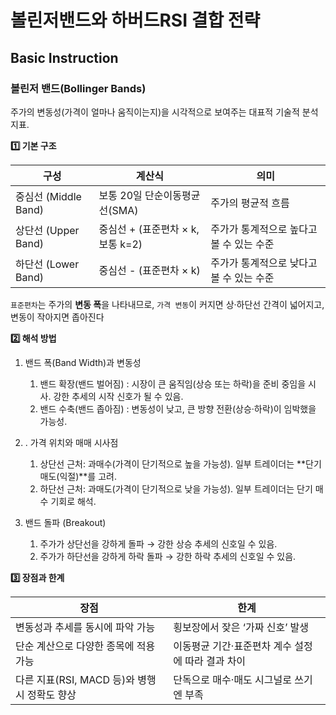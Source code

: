 # 볼린저밴드와 하버드RSI 결합 전략

## Basic Instruction

### 볼린저 밴드(Bollinger Bands)

주가의 변동성(가격이 얼마나 움직이는지)을 시각적으로 보여주는 대표적 기술적 분석
지표.

**1️⃣ 기본 구조**

| 구성                 | 계산식                            | 의미                                     |
| -------------------- | --------------------------------- | ---------------------------------------- |
| 중심선 (Middle Band) | 보통 20일 단순이동평균선(SMA)     | 주가의 평균적 흐름                       |
| 상단선 (Upper Band)  | 중심선 + (표준편차 × k, 보통 k=2) | 주가가 통계적으로 높다고 볼 수 있는 수준 |
| 하단선 (Lower Band)  | 중심선 - (표준편차 × k)           | 주가가 통계적으로 낮다고 볼 수 있는 수준 |

`표준편차`는 주가의 **변동 폭**을 나타내므로, `가격 변동`이 커지면 상·하단선
간격이 넓어지고, 변동이 작아지면 좁아진다

**2️⃣ 해석 방법**

1. 밴드 폭(Band Width)과 변동성

   1. 밴드 확장(밴드 벌어짐) : 시장이 큰 움직임(상승 또는 하락)을 준비 중임을
      시사. 강한 추세의 시작 신호가 될 수 있음.
   2. 밴드 수축(밴드 좁아짐) : 변동성이 낮고, 큰 방향 전환(상승·하락)이 임박했을
      가능성.

2. . 가격 위치와 매매 시사점

   1. 상단선 근처: 과매수(가격이 단기적으로 높을 가능성). 일부 트레이더는 **단기
      매도(익절)**를 고려.
   2. 하단선 근처: 과매도(가격이 단기적으로 낮을 가능성). 일부 트레이더는 단기
      매수 기회로 해석.

3. 밴드 돌파 (Breakout)
   1. 주가가 상단선을 강하게 돌파 → 강한 상승 추세의 신호일 수 있음.
   2. 주가가 하단선을 강하게 하락 돌파 → 강한 하락 추세의 신호일 수 있음.

**3️⃣ 장점과 한계**

| 장점                                          | 한계                                              |
| --------------------------------------------- | ------------------------------------------------- |
| 변동성과 추세를 동시에 파악 가능              | 횡보장에서 잦은 ‘가짜 신호’ 발생                  |
| 단순 계산으로 다양한 종목에 적용 가능         | 이동평균 기간·표준편차 계수 설정에 따라 결과 차이 |
| 다른 지표(RSI, MACD 등)와 병행 시 정확도 향상 | 단독으로 매수·매도 시그널로 쓰기엔 부족           |
